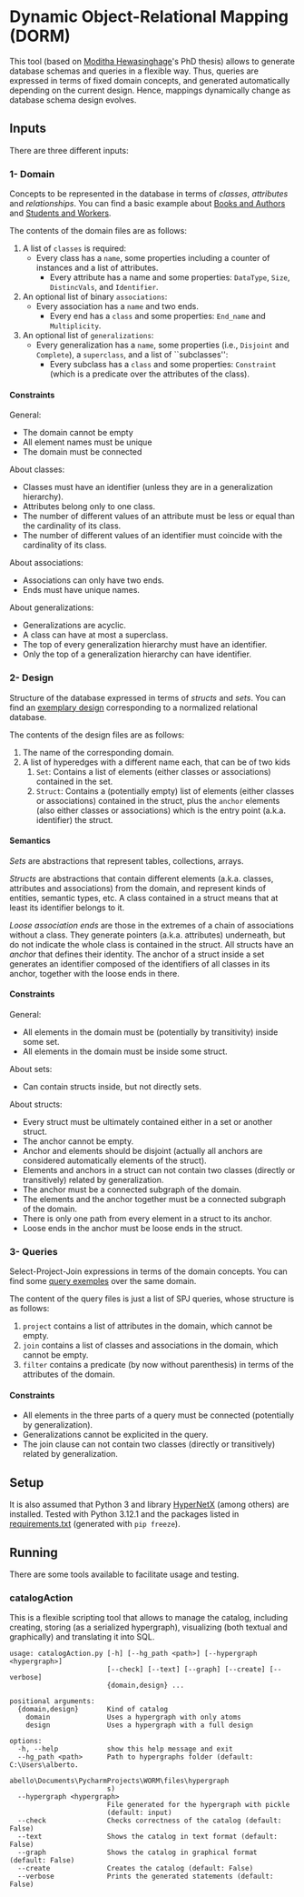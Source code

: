 # Dynamic Object-Relational Mapping (DORM)

This tool (based on [Moditha Hewasinghage](documents/Thesis-Moditha.pdf)'s PhD thesis) allows to generate database schemas and queries in a flexible way. 
Thus, queries are expressed in terms of fixed domain concepts, and generated automatically depending on the current design.
Hence, mappings dynamically change as database schema design evolves.

## Inputs

There are three different inputs:

### 1- Domain
Concepts to be represented in the database in terms of *classes*, *attributes* and *relationships*. 
You can find a basic example about [Books and Authors](files/domains/book-authors.json) and [Students and Workers]().

The contents of the domain files are as follows:
1. A list of ``classes`` is required:
   - Every class has a ``name``, some properties including a counter of instances and a list of attributes.
      - Every attribute has a name and some properties: ``DataType``, ``Size``, ``DistincVals``, and ``Identifier``.
1. An optional list of binary ``associations``:
   - Every association has a ``name`` and two ends.
      - Every end has a ``class`` and some properties: ``End_name`` and ``Multiplicity``.
1. An optional list of ``generalizations``:
   - Every generalization has a ``name``, some properties (i.e., ``Disjoint`` and ``Complete``), a ``superclass``, and a list of ``subclasses'':
      - Every subclass has a ``class`` and some properties: ``Constraint`` (which is a predicate over the attributes of the class).

#### Constraints
General:
- The domain cannot be empty
- All element names must be unique
- The domain must be connected

About classes:
- Classes must have an identifier (unless they are in a generalization hierarchy).
- Attributes belong only to one class.
- The number of different values of an attribute must be less or equal than the cardinality of its class.
- The number of different values of an identifier must coincide with the cardinality of its class.

About associations:
- Associations can only have two ends.
- Ends must have unique names.

About generalizations:
- Generalizations are acyclic.
- A class can have at most a superclass.
- The top of every generalization hierarchy must have an identifier.
- Only the top of a generalization hierarchy can have identifier.

### 2- Design
Structure of the database expressed in terms of *structs* and *sets*.
You can find an [exemplary design](files/designs/book-authors_normalized.json) corresponding to a normalized relational database.

The contents of the design files are as follows:
1. The name of the corresponding domain.
1. A list of hyperedges with a different name each, that can be of two kids
   1. ``Set``: Contains a list of elements (either classes or associations) contained in the set.
   1. ``Struct``: Contains a (potentially empty) list of elements (either classes or associations) contained in the struct, plus the ``anchor`` elements (also either classes or associations) which is the entry point (a.k.a. identifier) the struct.

#### Semantics
*Sets* are abstractions that represent tables, collections, arrays.

*Structs* are abstractions that contain different elements (a.k.a. classes, attributes and associations) from the domain, and represent kinds of entities, semantic types, etc.
A class contained in a struct means that at least its identifier belongs to it.

*Loose association ends* are those in the extremes of a chain of associations without a class.
They generate pointers (a.k.a. attributes) underneath, but do not indicate the whole class is contained in the struct.
All structs have an *anchor* that defines their identity.
The anchor of a struct inside a set generates an identifier composed of the identifiers of all classes in its anchor, together with the loose ends in there.

#### Constraints
General:
- All elements in the domain must be (potentially by transitivity) inside some set.
- All elements in the domain must be inside some struct.

About sets:
- Can contain structs inside, but not directly sets. 

About structs:
- Every struct must be ultimately contained either in a set or another struct.
- The anchor cannot be empty.
- Anchor and elements should be disjoint (actually all anchors are considered automatically elements of the struct).
- Elements and anchors in a struct can not contain two classes (directly or transitively) related by generalization.
- The anchor must be a connected subgraph of the domain.
- The elements and the anchor together must be a connected subgraph of the domain.
- There is only one path from every element in a struct to its anchor.
- Loose ends in the anchor must be loose ends in the struct.
  
### 3- Queries
Select-Project-Join expressions in terms of the domain concepts.
You can find some [query exemples](files/queries/book-authors.json) over the same domain.

The content of the query files is just a list of SPJ queries, whose structure is as follows:
1. ``project`` contains a list of attributes in the domain, which cannot be empty.
1. ``join`` contains a list of classes and associations in the domain, which cannot be empty.
1. ``filter`` contains a predicate (by now without parenthesis) in terms of the attributes of the domain.

#### Constraints
- All elements in the three parts of a query must be connected (potentially by generalization).
- Generalizations cannot be explicited in the query.
- The join clause can not contain two classes (directly or transitively) related by generalization. 

## Setup

It is also assumed that Python 3 and library [HyperNetX](https://github.com/pnnl/HyperNetX) (among others) are installed. 
Tested with Python 3.12.1 and the packages listed in [requirements.txt](requirements.txt) (generated with ```pip freeze```).

## Running

There are some tools available to facilitate usage and testing.

### catalogAction
This is a flexible scripting tool that allows to manage the catalog, including creating, storing (as a serialized hypergraph), visualizing (both textual and graphically) and translating it into SQL.

```
usage: catalogAction.py [-h] [--hg_path <path>] [--hypergraph <hypergraph>]
                        [--check] [--text] [--graph] [--create] [--verbose]
                        {domain,design} ...

positional arguments:
  {domain,design}       Kind of catalog
    domain              Uses a hypergraph with only atoms
    design              Uses a hypergraph with a full design

options:
  -h, --help            show this help message and exit
  --hg_path <path>      Path to hypergraphs folder (default: C:\Users\alberto.
                        abello\Documents\PycharmProjects\WORM\files\hypergraph
                        s)
  --hypergraph <hypergraph>
                        File generated for the hypergraph with pickle
                        (default: input)
  --check               Checks correctness of the catalog (default: False)
  --text                Shows the catalog in text format (default: False)
  --graph               Shows the catalog in graphical format (default: False)
  --create              Creates the catalog (default: False)
  --verbose             Prints the generated statements (default: False)
  ```